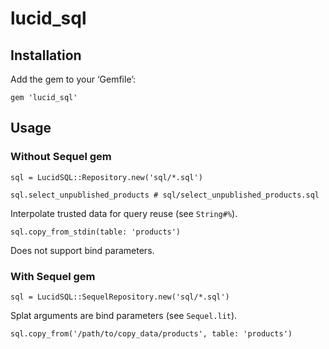 lucid_sql
=========

Installation
------------

Add the gem to your ‘Gemfile’:

    gem 'lucid_sql'


Usage
-----

### Without Sequel gem

    sql = LucidSQL::Repository.new('sql/*.sql')

    sql.select_unpublished_products # sql/select_unpublished_products.sql

Interpolate trusted data for query reuse (see `String#%`).

    sql.copy_from_stdin(table: 'products')

Does not support bind parameters.

### With Sequel gem

    sql = LucidSQL::SequelRepository.new('sql/*.sql')

Splat arguments are bind parameters (see `Sequel.lit`).

    sql.copy_from('/path/to/copy_data/products', table: 'products')
